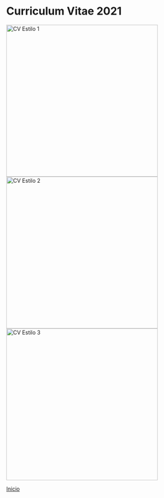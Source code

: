 # Curriculum Vitae 2021

<img src="https://i.imgur.com/O8SPNY2.jpg" style="width: 700px; width: 400px" alt="CV Estilo 1">
<br>

<img src="https://i.imgur.com/TQO1ZaL.jpg" style="width: 700px; width: 400px" alt="CV Estilo 2">
<br>

<img src="https://i.imgur.com/iksGM8e.jpg" style="width: 700px; width: 400px" alt="CV Estilo 3">
<br>

[Inicio](index.md)
